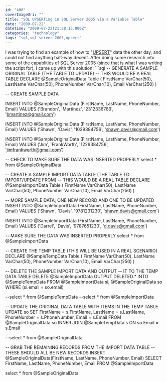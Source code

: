 ```yaml
---
id: "400"
coverImageUri: ""
title: "SQL UPSERTing in SQL Server 2005 via a Variable Table"
date: "2009-07-22"
datetime: "2009-07-22T21:28:13.000Z"
categories: "technology"
tags: "sql,sql server 2005,upsert"
---
```


I was trying to find an example of how to "[UPSERT](http://en.wikipedia.org/wiki/Upsert)" data the other day, and could not find anything half-way decent. After doing some research into some of the capablities of SQL Server 2005 (since that is what I was writing the script for), I came up with this solution: ```sql
-- GENERATE A SAMPLE ORIGINAL TABLE (THE TABLE TO UPDATE) -- THIS WOULD BE A REAL TABLE DECLARE @SampleOriginalData Table ( FirstName VarChar(50), LastName VarChar(50), PhoneNumber VarChar(10), Email VarChar(250) )

\-- CREATE SAMPLE DATA

INSERT INTO @SampleOriginalData (FirstName, LastName, PhoneNumber, Email) VALUES ('Brandon', 'Martinez', '2312336789', 'bmartinez@gmail.com')

INSERT INTO @SampleOriginalData (FirstName, LastName, PhoneNumber, Email) VALUES ('Shawn', 'Davis', '1029384756', 'shawn.davis@gmail.com')

INSERT INTO @SampleOriginalData (FirstName, LastName, PhoneNumber, Email) VALUES ('Jim', 'FrankWorth', '1229384756', 'jimfrankworth@gmail.com')

\-- CHECK TO MAKE SURE THE DATA WAS INSERTED PROPERLY select \* from @SampleOriginalData

\-- CREATE A SAMPLE IMPORT DATA TABLE (THE TABLE TO IMPORT/UPDATE FROM) -- THIS WOULD BE A REAL TABLE DECLARE @SampleImportData Table ( FirstName VarChar(50), LastName VarChar(50), PhoneNumber VarChar(10), Email VarChar(250) )

\-- MORE SAMPLE DATA; ONE NEW RECORD AND ONE TO BE UPDATED INSERT INTO @SampleImportData (FirstName, LastName, PhoneNumber, Email) VALUES ('Shawn', 'Davis', '9781231230', 'shawn.davis@gmail.com')

INSERT INTO @SampleImportData (FirstName, LastName, PhoneNumber, Email) VALUES ('Darrel', 'Davis', '9787651230', 'd.davis@gmail.com')

\-- MAKE SURE THE DATA WAS INSERTED PROPERLY select \* from @SampleImportData

\-- CREATE THE TEMP TABLE (THIS WILL BE USED IN A REAL SCENARIO) DECLARE @SampleTempData Table ( FirstName VarChar(50), LastName VarChar(50), PhoneNumber VarChar(10), Email VarChar(250) )

\-- DELETE THE SAMPLE IMPORT DATA AND OUTPUT -- IT TO THE TEMP DATA TABLE DELETE @SampleImportData OUTPUT DELETED.\* INTO @SampleTempData FROM @SampleImportData si, @SampleOriginalData so WHERE (si.email = so.email)

\--select \* from @SampleTempData --select \* from @SampleImportData

\-- UPDATE THE ORIGINAL DATA TABLE WITH ITEMS IN THE TEMP TABLE UPDATE so SET FirstName = s.FirstName, LastName = s.LastName, PhoneNumber = s.PhoneNumber, Email = s.Email FROM @SampleOriginalData so INNER JOIN @SampleTempData s ON so.Email = s.Email

\--select \* from @SampleOriginalData

\-- GRAB THE REMAINING RECORDS FROM THE IMPORT DATA TABLE -- THESE SHOULD ALL BE NEW RECORDS INSERT @SampleOriginalData(FirstName, LastName, PhoneNumber, Email) SELECT FirstName, LastName, PhoneNumber, Email FROM @SampleImportData

select \* from @SampleOriginalData
``` Now, I do realize that SQL Server 2008 supports the _MERGE_ command, but as I said, I don't have that available to use. Feel free to expand upon this (such as adding WHERE clauses to narrow down on the data). You can view the latest version of the code [Upsert with Temp Tables](http://github.com/brandonmartinez/SQL-Scripts/blob/master/UPSERT/UPSERT%20using%20Temp%20Tables%20(SQLSRV2005).sql) or the extended [Upserting Addresses](http://github.com/brandonmartinez/SQL-Scripts/blob/master/UPSERT/Match%20or%20Insert%20Addresses%20(SQLSRV2005).sql) example at [GitHub](http://www.github.com/), along with some of my other [SQL scripts](http://github.com/brandonmartinez/SQL-Scripts/tree/master).
